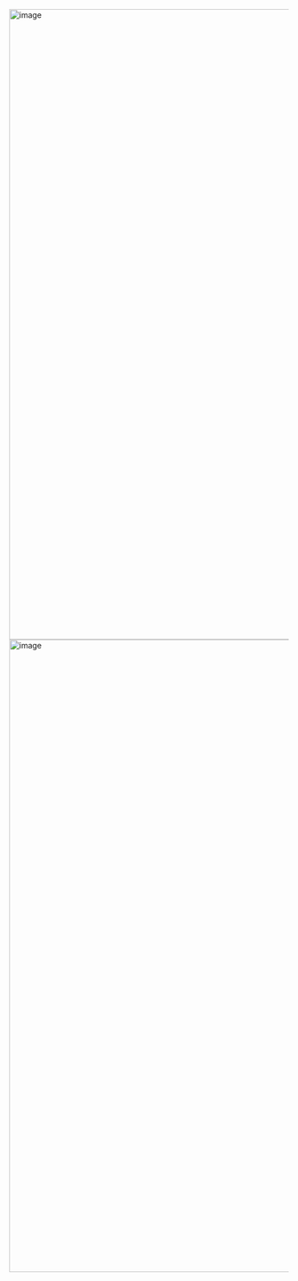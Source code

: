 <img width="1918" height="1137" alt="image" src="https://github.com/user-attachments/assets/fa171c68-0e09-4cf5-b15f-eb71146ef680" />

<img width="1918" height="1141" alt="image" src="https://github.com/user-attachments/assets/4051b564-992b-48c0-9374-0b8eddc34861" />
